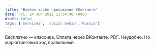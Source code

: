 ```yaml
---
title: 'Bookee завёл приложение ВКонтакте'
date: Fri, 24 Jun 2011 11:54:48 +0000
draft: false
tags: ['services', 'social media','Russia']
---
```


Бесплатно — классика. Оплата через ВКонтакте. PDF. Неудобно. Но маркетинговый ход правильный.